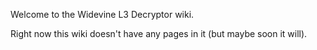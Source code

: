 Welcome to the Widevine L3 Decryptor wiki.

Right now this wiki doesn't have any pages in it (but maybe soon it will).
